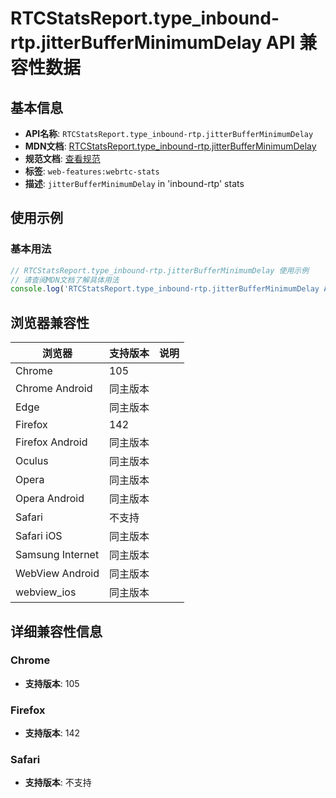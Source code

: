 # RTCStatsReport.type_inbound-rtp.jitterBufferMinimumDelay API 兼容性数据

## 基本信息

- **API名称**: `RTCStatsReport.type_inbound-rtp.jitterBufferMinimumDelay`
- **MDN文档**: [RTCStatsReport.type_inbound-rtp.jitterBufferMinimumDelay](https://developer.mozilla.org/docs/Web/API/RTCInboundRtpStreamStats/jitterBufferMinimumDelay)
- **规范文档**: [查看规范](https://w3c.github.io/webrtc-stats/#dom-rtcinboundrtpstreamstats-jitterbufferminimumdelay)
- **标签**: `web-features:webrtc-stats`
- **描述**: `jitterBufferMinimumDelay` in 'inbound-rtp' stats

## 使用示例

### 基本用法

```javascript
// RTCStatsReport.type_inbound-rtp.jitterBufferMinimumDelay 使用示例
// 请查阅MDN文档了解具体用法
console.log('RTCStatsReport.type_inbound-rtp.jitterBufferMinimumDelay API');
```

## 浏览器兼容性

| 浏览器 | 支持版本 | 说明 |
|--------|----------|------|
| Chrome | 105 |  |
| Chrome Android | 同主版本 |  |
| Edge | 同主版本 |  |
| Firefox | 142 |  |
| Firefox Android | 同主版本 |  |
| Oculus | 同主版本 |  |
| Opera | 同主版本 |  |
| Opera Android | 同主版本 |  |
| Safari | 不支持 |  |
| Safari iOS | 同主版本 |  |
| Samsung Internet | 同主版本 |  |
| WebView Android | 同主版本 |  |
| webview_ios | 同主版本 |  |

## 详细兼容性信息

### Chrome

- **支持版本**: 105

### Firefox

- **支持版本**: 142

### Safari

- **支持版本**: 不支持

